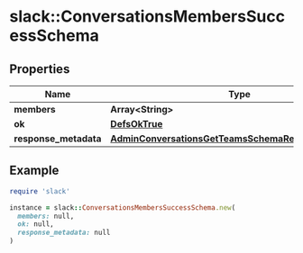 # slack::ConversationsMembersSuccessSchema

## Properties

| Name | Type | Description | Notes |
| ---- | ---- | ----------- | ----- |
| **members** | **Array&lt;String&gt;** |  |  |
| **ok** | [**DefsOkTrue**](DefsOkTrue.md) |  |  |
| **response_metadata** | [**AdminConversationsGetTeamsSchemaResponseMetadata**](AdminConversationsGetTeamsSchemaResponseMetadata.md) |  |  |

## Example

```ruby
require 'slack'

instance = slack::ConversationsMembersSuccessSchema.new(
  members: null,
  ok: null,
  response_metadata: null
)
```

